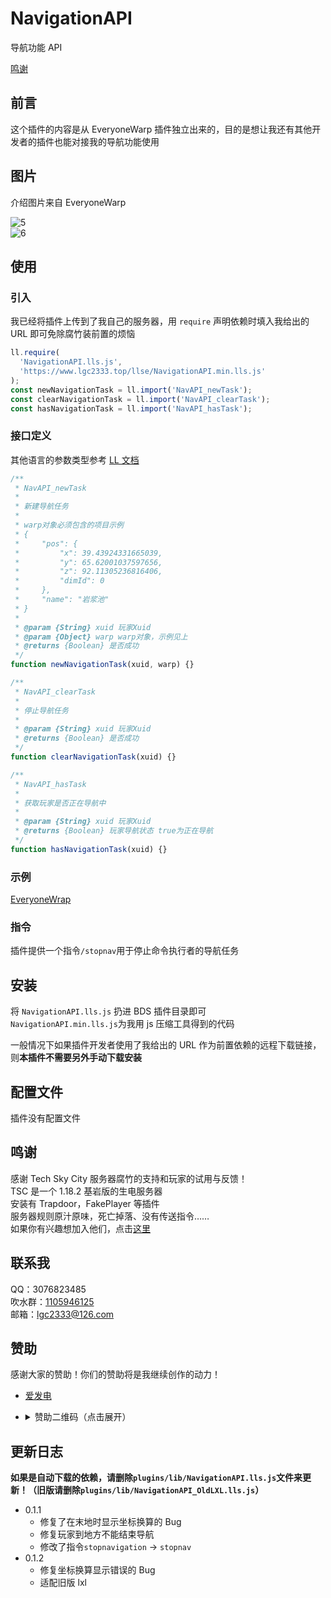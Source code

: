 <!-- markdownlint-disable MD033 -->

# NavigationAPI

导航功能 API

[鸣谢](#鸣谢)

## 前言

这个插件的内容是从 EveryoneWarp 插件独立出来的，目的是想让我还有其他开发者的插件也能对接我的导航功能使用

## 图片

介绍图片来自 EveryoneWarp

![5](https://media.githubusercontent.com/media/lgc-LLSEDev/readme/main/EveryoneWarp/5.png)  
![6](https://media.githubusercontent.com/media/lgc-LLSEDev/readme/main/EveryoneWarp/6.png)

## 使用

### 引入

我已经将插件上传到了我自己的服务器，用 `require` 声明依赖时填入我给出的 URL 即可免除腐竹装前置的烦恼

```js
ll.require(
  'NavigationAPI.lls.js',
  'https://www.lgc2333.top/llse/NavigationAPI.min.lls.js'
);
const newNavigationTask = ll.import('NavAPI_newTask');
const clearNavigationTask = ll.import('NavAPI_clearTask');
const hasNavigationTask = ll.import('NavAPI_hasTask');
```

### 接口定义

其他语言的参数类型参考 [LL 文档](https://docs.litebds.com/zh_CN/Development/ScriptAPI/Ll.html)

```js
/**
 * NavAPI_newTask
 *
 * 新建导航任务
 *
 * warp对象必须包含的项目示例
 * {
 *     "pos": {
 *         "x": 39.43924331665039,
 *         "y": 65.62001037597656,
 *         "z": 92.11305236816406,
 *         "dimId": 0
 *     },
 *     "name": "岩浆池"
 * }
 *
 * @param {String} xuid 玩家Xuid
 * @param {Object} warp warp对象，示例见上
 * @returns {Boolean} 是否成功
 */
function newNavigationTask(xuid, warp) {}

/**
 * NavAPI_clearTask
 *
 * 停止导航任务
 *
 * @param {String} xuid 玩家Xuid
 * @returns {Boolean} 是否成功
 */
function clearNavigationTask(xuid) {}

/**
 * NavAPI_hasTask
 *
 * 获取玩家是否正在导航中
 *
 * @param {String} xuid 玩家Xuid
 * @returns {Boolean} 玩家导航状态 true为正在导航
 */
function hasNavigationTask(xuid) {}
```

### 示例

[EveryoneWrap](https://github.com/lgc-LLSEDev/EveryoneWarp/blob/master/EveryoneWarp.lls.js)

### 指令

插件提供一个指令`/stopnav`用于停止命令执行者的导航任务

## 安装

将 `NavigationAPI.lls.js` 扔进 BDS 插件目录即可  
`NavigationAPI.min.lls.js`为我用 js 压缩工具得到的代码

一般情况下如果插件开发者使用了我给出的 URL 作为前置依赖的远程下载链接，则**本插件不需要另外手动下载安装**

## 配置文件

插件没有配置文件

## 鸣谢

感谢 Tech Sky City 服务器腐竹的支持和玩家的试用与反馈！  
TSC 是一个 1.18.2 基岩版的生电服务器  
安装有 Trapdoor，FakePlayer 等插件  
服务器规则原汁原味，死亡掉落、没有传送指令……  
如果你有兴趣想加入他们，点击[这里](https://jq.qq.com/?_wv=1027&k=p2ke7c5F)

## 联系我

QQ：3076823485  
吹水群：[1105946125](https://jq.qq.com/?_wv=1027&k=Z3n1MpEp)  
邮箱：<lgc2333@126.com>

## 赞助

感谢大家的赞助！你们的赞助将是我继续创作的动力！

- [爱发电](https://afdian.net/@lgc2333)
- <details>
    <summary>赞助二维码（点击展开）</summary>

  ![讨饭](https://raw.githubusercontents.com/lgc2333/ShigureBotMenu/master/src/imgs/sponsor.png)

  </details>

## 更新日志

**如果是自动下载的依赖，请删除`plugins/lib/NavigationAPI.lls.js`文件来更新！（旧版请删除`plugins/lib/NavigationAPI_OldLXL.lls.js`）**

- 0.1.1
  - 修复了在末地时显示坐标换算的 Bug
  - 修复玩家到地方不能结束导航
  - 修改了指令`stopnavigation` -> `stopnav`
- 0.1.2
  - 修复坐标换算显示错误的 Bug
  - 适配旧版 lxl
